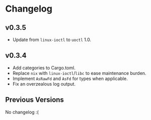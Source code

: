 # Changelog

## v0.3.5

- Update from `linux-ioctl` to `uoctl` 1.0.

## v0.3.4

- Add categories to Cargo.toml.
- Replace `nix` with `linux-ioctl`/`libc` to ease maintenance burden.
- Implement `AsRawFd` and `AsFd` for types when applicable.
- Fix an overzealous log output.

## Previous Versions

No changelog :(
